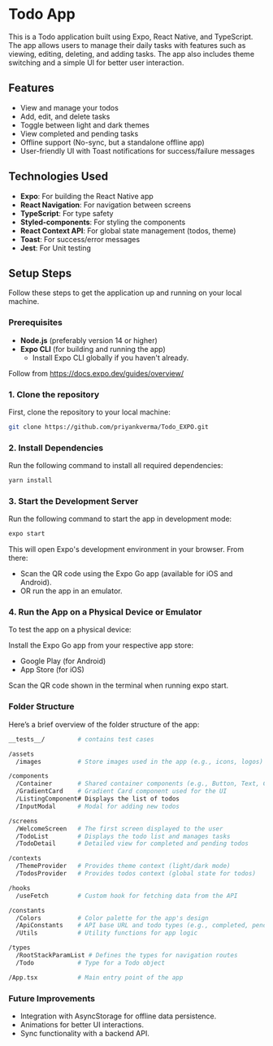 # Todo App

This is a Todo application built using Expo, React Native, and TypeScript. The app allows users to manage their daily tasks with features such as viewing, editing, deleting, and adding tasks. The app also includes theme switching and a simple UI for better user interaction.

## Features

- View and manage your todos
- Add, edit, and delete tasks
- Toggle between light and dark themes
- View completed and pending tasks
- Offline support (No-sync, but a standalone offline app)
- User-friendly UI with Toast notifications for success/failure messages

## Technologies Used

- **Expo**: For building the React Native app
- **React Navigation**: For navigation between screens
- **TypeScript**: For type safety
- **Styled-components**: For styling the components
- **React Context API**: For global state management (todos, theme)
- **Toast**: For success/error messages
- **Jest**: For Unit testing

## Setup Steps

Follow these steps to get the application up and running on your local machine.

### Prerequisites

- **Node.js** (preferably version 14 or higher)
- **Expo CLI** (for building and running the app)
  - Install Expo CLI globally if you haven't already.

Follow from https://docs.expo.dev/guides/overview/
### 1. Clone the repository

First, clone the repository to your local machine:



```bash
git clone https://github.com/priyankverma/Todo_EXPO.git
```

### 2. Install Dependencies

Run the following command to install all required dependencies:

```bash
yarn install
```

### 3. Start the Development Server

Run the following command to start the app in development mode:

```bash
expo start

```
This will open Expo's development environment in your browser. From there:

- Scan the QR code using the Expo Go app (available for iOS and Android).
- OR run the app in an emulator.

### 4. Run the App on a Physical Device or Emulator

To test the app on a physical device:

Install the Expo Go app from your respective app store:

- Google Play (for Android)
- App Store (for iOS)

Scan the QR code shown in the terminal when running expo start.

### Folder Structure

Here’s a brief overview of the folder structure of the app:

```bash
__tests__/         # contains test cases

/assets
  /images          # Store images used in the app (e.g., icons, logos)

/components
  /Container       # Shared container components (e.g., Button, Text, Container)
  /GradientCard    # Gradient Card component used for the UI
  /ListingComponent# Displays the list of todos
  /InputModal      # Modal for adding new todos

/screens
  /WelcomeScreen   # The first screen displayed to the user
  /TodoList        # Displays the todo list and manages tasks
  /TodoDetail      # Detailed view for completed and pending todos

/contexts
  /ThemeProvider   # Provides theme context (light/dark mode)
  /TodosProvider   # Provides todos context (global state for todos)

/hooks
  /useFetch        # Custom hook for fetching data from the API

/constants
  /Colors          # Color palette for the app's design
  /ApiConstants    # API base URL and todo types (e.g., completed, pending)
  /Utils           # Utility functions for app logic

/types
  /RootStackParamList # Defines the types for navigation routes
  /Todo            # Type for a Todo object

/App.tsx           # Main entry point of the app

```
### Future Improvements

- Integration with AsyncStorage for offline data persistence.
- Animations for better UI interactions.
- Sync functionality with a backend API.